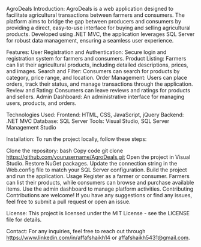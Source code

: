 AgroDeals
Introduction:
AgroDeals is a web application designed to facilitate agricultural transactions between farmers and consumers. The platform aims to bridge the gap between producers and consumers by providing a direct, easy-to-use interface for buying and selling agricultural products. Developed using .NET MVC, the application leverages SQL Server for robust data management, ensuring a seamless user experience.

Features:
User Registration and Authentication: Secure login and registration system for farmers and consumers.
Product Listing: Farmers can list their agricultural products, including detailed descriptions, prices, and images.
Search and Filter: Consumers can search for products by category, price range, and location.
Order Management: Users can place orders, track their status, and manage transactions through the application.
Review and Rating: Consumers can leave reviews and ratings for products and sellers.
Admin Dashboard: An administrative interface for managing users, products, and orders.

Technologies Used:
Frontend: HTML, CSS, JavaScript, jQuery
Backend: .NET MVC
Database: SQL Server
Tools: Visual Studio, SQL Server Management Studio

Installation:
To run the project locally, follow these steps:

Clone the repository:
bash
Copy code
git clone https://github.com/yourusername/AgroDeals.git
Open the project in Visual Studio.
Restore NuGet packages.
Update the connection string in the Web.config file to match your SQL Server configuration.
Build the project and run the application.
Usage
Register as a farmer or consumer.
Farmers can list their products, while consumers can browse and purchase available items.
Use the admin dashboard to manage platform activities.
Contributing
Contributions are welcome! If you have any suggestions or find any issues, feel free to submit a pull request or open an issue.

License:
This project is licensed under the MIT License - see the LICENSE file for details.

Contact:
For any inquiries, feel free to reach out through https://www.linkedin.com/in/affafshaikh14 or affafshaikh5431@gmail.com.
